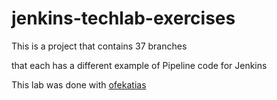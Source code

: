 # jenkins-techlab-exercises

This is a project that contains 37 branches

that each has a different example of Pipeline code for Jenkins

This lab was done with <a href="https://github.com/ofekatias" title="Freepik">ofekatias</a>


